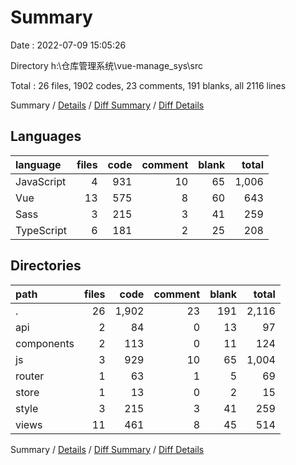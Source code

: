 # Summary

Date : 2022-07-09 15:05:26

Directory h:\\仓库管理系统\\vue-manage_sys\\src

Total : 26 files,  1902 codes, 23 comments, 191 blanks, all 2116 lines

Summary / [Details](details.md) / [Diff Summary](diff.md) / [Diff Details](diff-details.md)

## Languages
| language | files | code | comment | blank | total |
| :--- | ---: | ---: | ---: | ---: | ---: |
| JavaScript | 4 | 931 | 10 | 65 | 1,006 |
| Vue | 13 | 575 | 8 | 60 | 643 |
| Sass | 3 | 215 | 3 | 41 | 259 |
| TypeScript | 6 | 181 | 2 | 25 | 208 |

## Directories
| path | files | code | comment | blank | total |
| :--- | ---: | ---: | ---: | ---: | ---: |
| . | 26 | 1,902 | 23 | 191 | 2,116 |
| api | 2 | 84 | 0 | 13 | 97 |
| components | 2 | 113 | 0 | 11 | 124 |
| js | 3 | 929 | 10 | 65 | 1,004 |
| router | 1 | 63 | 1 | 5 | 69 |
| store | 1 | 13 | 0 | 2 | 15 |
| style | 3 | 215 | 3 | 41 | 259 |
| views | 11 | 461 | 8 | 45 | 514 |

Summary / [Details](details.md) / [Diff Summary](diff.md) / [Diff Details](diff-details.md)